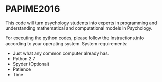 # PAPIME2016
This code will turn psychology students into experts in programming and understanding mathematical and computational models in Psychology. 

For executing the python codes, please follow the Instructions.info according to your operating system. 
System requirements:
* Just what any common computer already has. 
* Python 2.7
* Spyder (Optional)
* Patience
* Time 